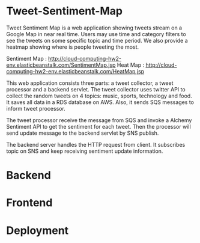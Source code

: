 # Tweet-Sentiment-Map

Tweet Sentiment Map is a web application showing tweets stream on a Google Map in near real time. Users may use time and category filters to see the tweets on some specific topic and time period. We also provide a heatmap showing where is people tweeting the most.

Sentiment Map : http://cloud-computing-hw2-env.elasticbeanstalk.com/SentimentMap.jsp
Heat Map      : http://cloud-computing-hw2-env.elasticbeanstalk.com/HeatMap.jsp

This web application consists three parts: a tweet collector, a tweet processor and a backend servlet. 
The tweet collector uses twitter API to collect the random tweets on 4 topics: music, sports, technology and food. It saves all data in a RDS database on AWS. Also, it sends SQS messages to inform tweet processor.

The tweet processor receive the message from SQS and invoke a Alchemy Sentiment API to get the sentiment for each tweet. Then the processor will send update message to the backend servlet by SNS publish.

The backend server handles the HTTP request from client. It subscribes topic on SNS and keep receiving sentiment update information.

# Backend

# Frontend

# Deployment
